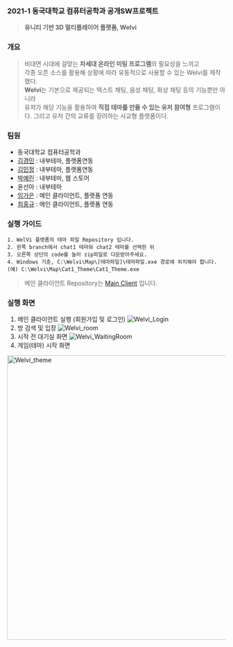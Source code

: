 ### 2021-1 동국대학교 컴퓨터공학과 공개SW프로젝트
> **유니티 기반 3D 멀티플레이어 플랫폼, Welvi**

### 개요
> 비대면 시대에 걸맞는 **차세대 온라인 미팅 프로그램**의 필요성을 느끼고<br>
각종 오픈 소스를 활용해 상황에 따라 유동적으로 사용할 수 있는 Welvi를 제작했다.<br>
**Welvi**는 기본으로 제공되는 텍스트 채팅, 음성 채팅, 화상 채팅 등의 기능뿐만 아니라<br>
유저가 해당 기능을 활용하여 **직접 테마를 만들 수 있는 유저 참여형** 프로그램이다. 그리고 유저 간의 교류를 장려하는 사교형 플랫폼이다.

### 팀원
* 동국대학교 컴퓨터공학과
* [김경민](https://github.com/kmkim2051) : 내부테마, 플랫폼연동
* [김민정](https://github.com/kimminje0ng) : 내부테마, 플랫폼연동
* [박예린](https://github.com/pyr53540) : 내부테마, 웹 스토어
* 윤선아 : 내부테마
* [임가은](https://github.com/gaeunIm) : 메인 클라이언트, 플랫폼 연동
* [최홍규](https://github.com/gomgun-lab) : 메인 클라이언트, 플랫폼 연동

### 실행 가이드
    1. WelVi 플랫폼의 테마 파일 Repository 입니다.
    2. 왼쪽 branch에서 chat1 테마와 chat2 테마를 선택한 뒤
    3. 오른쪽 상단의 code를 눌러 zip파일로 다운받아주세요.
    4. Windows 기준, C:\Welvi\Map\[테마파일]\테마파일.exe 경로에 위치해야 합니다.
    (예) C:\Welvi\Map\Cat1_Theme\Cat1_Theme.exe

> 메인 클라이언트 Repository는
[Main Client](https://github.com/CSID-DGU/2021-1-OSSP2-Opener-1-2) 입니다.

### 실행 화면
1. 메인 클라이언트 실행 (회원가입 및 로그인)
![Welvi_Login](https://user-images.githubusercontent.com/21987690/122279447-00d9a280-cf23-11eb-8ebb-8fad603866c9.jpg)
2. 방 검색 및 입장
![Welvi_room](https://user-images.githubusercontent.com/21987690/122279479-0a630a80-cf23-11eb-905a-31e3f5ac5402.jpg)
3. 시작 전 대기실 화면
![Welvi_WaitingRoom](https://user-images.githubusercontent.com/21987690/122279466-06cf8380-cf23-11eb-8c6b-ace3737aedcd.jpg)
4. 게임(테마) 시작 화면
<img width="655" alt="Welvi_theme" src="https://user-images.githubusercontent.com/21987690/122279487-0b943780-cf23-11eb-91b5-2943876f5e8c.png">





